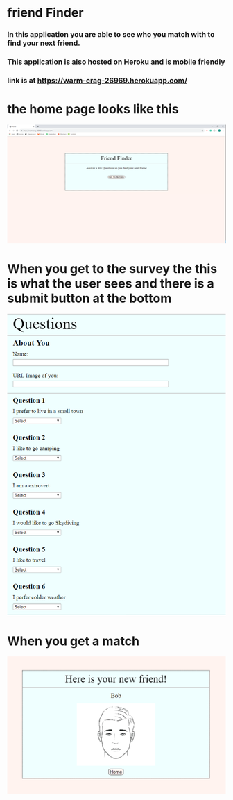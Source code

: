 # friend Finder

### In this application you are able to see who you match with to find your next friend.
### This application is also hosted on Heroku and is mobile friendly
### link is at https://warm-crag-26969.herokuapp.com/

# the home page looks like this

![Image for Home page](app/public/images/home.PNG)

# When you get to the survey the this is what the user sees and there is a submit button at the bottom

![Image for Survey page](app/public/images/ques.PNG)

# When you get a match

![Image for Survey page](app/public/images/pic.PNG)
